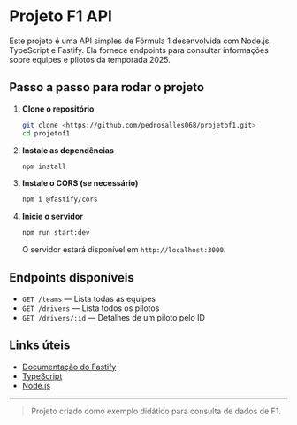 # Projeto F1 API

Este projeto é uma API simples de Fórmula 1 desenvolvida com Node.js, TypeScript e Fastify. Ela fornece endpoints para consultar informações sobre equipes e pilotos da temporada 2025.

## Passo a passo para rodar o projeto

1. **Clone o repositório**
   ```bash
   git clone <https://github.com/pedrosalles068/projetof1.git>
   cd projetof1
   ```
2. **Instale as dependências**
   ```bash
   npm install
   ```
3. **Instale o CORS (se necessário)**
   ```bash
   npm i @fastify/cors
   ```
4. **Inicie o servidor**
   ```bash
   npm run start:dev
   ```
   O servidor estará disponível em `http://localhost:3000`.

## Endpoints disponíveis

- `GET /teams` — Lista todas as equipes
- `GET /drivers` — Lista todos os pilotos
- `GET /drivers/:id` — Detalhes de um piloto pelo ID

## Links úteis

- [Documentação do Fastify](https://www.fastify.io/docs/latest/)
- [TypeScript](https://www.typescriptlang.org/)
- [Node.js](https://nodejs.org/)

---

> Projeto criado como exemplo didático para consulta de dados de F1.

